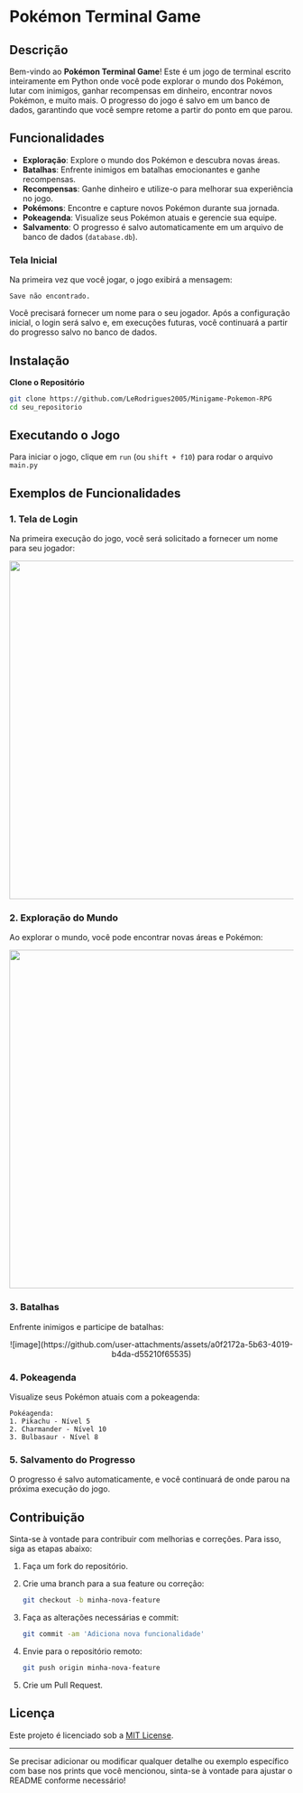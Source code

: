 # Pokémon Terminal Game

## Descrição

Bem-vindo ao **Pokémon Terminal Game**! Este é um jogo de terminal escrito inteiramente em Python onde você pode explorar o mundo dos Pokémon, lutar com inimigos, ganhar recompensas em dinheiro, encontrar novos Pokémon, e muito mais. O progresso do jogo é salvo em um banco de dados, garantindo que você sempre retome a partir do ponto em que parou.

## Funcionalidades

- **Exploração**: Explore o mundo dos Pokémon e descubra novas áreas.
- **Batalhas**: Enfrente inimigos em batalhas emocionantes e ganhe recompensas.
- **Recompensas**: Ganhe dinheiro e utilize-o para melhorar sua experiência no jogo.
- **Pokémons**: Encontre e capture novos Pokémon durante sua jornada.
- **Pokeagenda**: Visualize seus Pokémon atuais e gerencie sua equipe.
- **Salvamento**: O progresso é salvo automaticamente em um arquivo de banco de dados (`database.db`).

### Tela Inicial

Na primeira vez que você jogar, o jogo exibirá a mensagem:

```
Save não encontrado.
```

Você precisará fornecer um nome para o seu jogador. Após a configuração inicial, o login será salvo e, em execuções futuras, você continuará a partir do progresso salvo no banco de dados.

## Instalação

**Clone o Repositório**

   ```bash
   git clone https://github.com/LeRodrigues2005/Minigame-Pokemon-RPG
   cd seu_repositorio
   ```


## Executando o Jogo

Para iniciar o jogo, clique em `run` (ou `shift + f10`) para rodar o arquivo `main.py`


## Exemplos de Funcionalidades

### 1. **Tela de Login**

Na primeira execução do jogo, você será solicitado a fornecer um nome para seu jogador:

<p align="center">
<img src="https://github.com/user-attachments/assets/4eed3af3-1fa5-4bd2-96c5-a40172b8c8c6" alt="" width="600">
</p>

### 2. **Exploração do Mundo**

Ao explorar o mundo, você pode encontrar novas áreas e Pokémon:

<p align="center">
<img src="https://github.com/user-attachments/assets/99394557-5c39-4c28-8d8c-a488e5a9f13c" alt="" width="600">
</p>


### 3. **Batalhas**

Enfrente inimigos e participe de batalhas:

<p align="center">
![image](https://github.com/user-attachments/assets/a0f2172a-5b63-4019-b4da-d55210f65535)
</p>

### 4. **Pokeagenda**

Visualize seus Pokémon atuais com a pokeagenda:

```
Pokéagenda:
1. Pikachu - Nível 5
2. Charmander - Nível 10
3. Bulbasaur - Nível 8
```

### 5. **Salvamento do Progresso**

O progresso é salvo automaticamente, e você continuará de onde parou na próxima execução do jogo.

## Contribuição

Sinta-se à vontade para contribuir com melhorias e correções. Para isso, siga as etapas abaixo:

1. Faça um fork do repositório.
2. Crie uma branch para a sua feature ou correção:
   
   ```bash
   git checkout -b minha-nova-feature
   ```

3. Faça as alterações necessárias e commit:
   
   ```bash
   git commit -am 'Adiciona nova funcionalidade'
   ```

4. Envie para o repositório remoto:
   
   ```bash
   git push origin minha-nova-feature
   ```

5. Crie um Pull Request.

## Licença

Este projeto é licenciado sob a [MIT License](LICENSE).

---

Se precisar adicionar ou modificar qualquer detalhe ou exemplo específico com base nos prints que você mencionou, sinta-se à vontade para ajustar o README conforme necessário!
